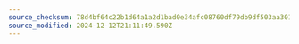 ```yaml
---
source_checksum: 78d4bf64c22b1d64a1a2d1bad0e34afc08760df79db9df503aa30176e1ec9d6a
source_modified: 2024-12-12T21:11:49.590Z
---
```


